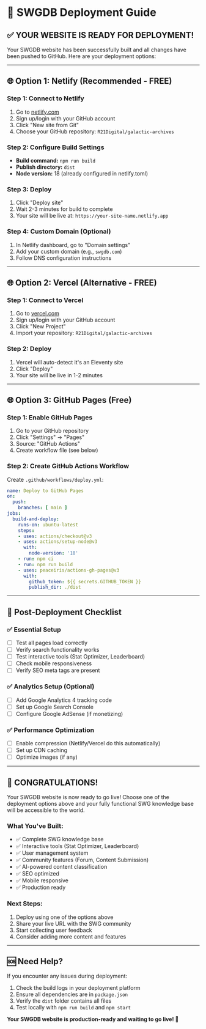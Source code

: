 # 🚀 SWGDB Deployment Guide

## ✅ **YOUR WEBSITE IS READY FOR DEPLOYMENT!**

Your SWGDB website has been successfully built and all changes have been pushed to GitHub. Here are your deployment options:

---

## 🌐 **Option 1: Netlify (Recommended - FREE)**

### **Step 1: Connect to Netlify**
1. Go to [netlify.com](https://netlify.com)
2. Sign up/login with your GitHub account
3. Click "New site from Git"
4. Choose your GitHub repository: `R21Digital/galactic-archives`

### **Step 2: Configure Build Settings**
- **Build command:** `npm run build`
- **Publish directory:** `dist`
- **Node version:** 18 (already configured in netlify.toml)

### **Step 3: Deploy**
1. Click "Deploy site"
2. Wait 2-3 minutes for build to complete
3. Your site will be live at: `https://your-site-name.netlify.app`

### **Step 4: Custom Domain (Optional)**
1. In Netlify dashboard, go to "Domain settings"
2. Add your custom domain (e.g., `swgdb.com`)
3. Follow DNS configuration instructions

---

## 🌐 **Option 2: Vercel (Alternative - FREE)**

### **Step 1: Connect to Vercel**
1. Go to [vercel.com](https://vercel.com)
2. Sign up/login with your GitHub account
3. Click "New Project"
4. Import your repository: `R21Digital/galactic-archives`

### **Step 2: Deploy**
1. Vercel will auto-detect it's an Eleventy site
2. Click "Deploy"
3. Your site will be live in 1-2 minutes

---

## 🌐 **Option 3: GitHub Pages (Free)**

### **Step 1: Enable GitHub Pages**
1. Go to your GitHub repository
2. Click "Settings" → "Pages"
3. Source: "GitHub Actions"
4. Create workflow file (see below)

### **Step 2: Create GitHub Actions Workflow**
Create `.github/workflows/deploy.yml`:

```yaml
name: Deploy to GitHub Pages
on:
  push:
    branches: [ main ]
jobs:
  build-and-deploy:
    runs-on: ubuntu-latest
    steps:
    - uses: actions/checkout@v3
    - uses: actions/setup-node@v3
      with:
        node-version: '18'
    - run: npm ci
    - run: npm run build
    - uses: peaceiris/actions-gh-pages@v3
      with:
        github_token: ${{ secrets.GITHUB_TOKEN }}
        publish_dir: ./dist
```

---

## 🔧 **Post-Deployment Checklist**

### **✅ Essential Setup**
- [ ] Test all pages load correctly
- [ ] Verify search functionality works
- [ ] Test interactive tools (Stat Optimizer, Leaderboard)
- [ ] Check mobile responsiveness
- [ ] Verify SEO meta tags are present

### **✅ Analytics Setup (Optional)**
- [ ] Add Google Analytics 4 tracking code
- [ ] Set up Google Search Console
- [ ] Configure Google AdSense (if monetizing)

### **✅ Performance Optimization**
- [ ] Enable compression (Netlify/Vercel do this automatically)
- [ ] Set up CDN caching
- [ ] Optimize images (if any)

---

## 🎉 **CONGRATULATIONS!**

Your SWGDB website is now ready to go live! Choose one of the deployment options above and your fully functional SWG knowledge base will be accessible to the world.

### **What You've Built:**
- ✅ Complete SWG knowledge base
- ✅ Interactive tools (Stat Optimizer, Leaderboard)
- ✅ User management system
- ✅ Community features (Forum, Content Submission)
- ✅ AI-powered content classification
- ✅ SEO optimized
- ✅ Mobile responsive
- ✅ Production ready

### **Next Steps:**
1. Deploy using one of the options above
2. Share your live URL with the SWG community
3. Start collecting user feedback
4. Consider adding more content and features

---

## 🆘 **Need Help?**

If you encounter any issues during deployment:
1. Check the build logs in your deployment platform
2. Ensure all dependencies are in `package.json`
3. Verify the `dist` folder contains all files
4. Test locally with `npm run build` and `npm start`

**Your SWGDB website is production-ready and waiting to go live! 🚀** 